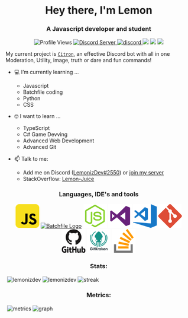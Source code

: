<h1 align = "center"> Hey there, I'm Lemon </h1> 

<h3 align = "center">  A Javascript developer and student </h3>

<p align = "center"> 
  <img src = "https://komarev.com/ghpvc/?username=LemonizDev" alt = "Profile Views">
 <a href="https://discord.gg/CAJWYQB">
    <img src="https://discordapp.com/api/guilds/737222740305641472/widget.png?style=shield" alt="Discord Server">
  </a>
  <a href = 'https://discord.com/users/737904690318278688'>
    <img src ="https://img.shields.io/badge/-%20LemonizDev%232550-5865F2?style=shield&logo=discord&logoColor=white" alt = 'discord'>
  </a>
  <img src = 'https://dev.discordprofiles.me/badge/status/190916650143318016'>
  <img src = 'https://dev.discordprofiles.me/badge/vscode/737904690318278688'>
  <img src = 'https://dev.discordprofiles.me/badge/spotify/737904690318278688'>
</p>

My current project is [`Citron`](https://discord.com/oauth2/authorize?client_id=907821047070478347&scope=bot&permissions=8), an effective Discord bot with all in one Moderation, Utility, image, truth  or dare and fun commands!

- 💻 I’m currently learning ...
  - Javascript
  - Batchfile coding
  - Python
  - CSS

- 🤓 I want to learn ...
  - TypeScript
  - C# Game Devving
  - Advanced Web Development
  - Advanced Git
  
- 📫 Talk to me: 
  - Add me on Discord ([LemonizDev#2550](https://discord.com/users/737904690318278688)) or [join my server](https://discord.gg/CAJWYQB)
  - StackOverflow: [Lemon-Juice](https://stackoverflow.com/users/16787997/lemun-juice?tab=profile)

<h3 align="center">Languages, IDE's and tools</h3>
<p align="center">
      <a href="https://en.wikipedia.org/wiki/JavaScript"><img src="/ico/javascript.png" alt="JavaScript logo"></a>
      <a href = "https://en.wikipedia.org/wiki/Batch_file"><img src ="https://images.all-free-download.com/images/graphiclarge/bat_file_37086.jpg" alt="Batchfile Logo" height= "63"></a>
      <a href="https://nodejs.org/en/about/"><img src="/ico/node-js.png" alt="Node.js logo"></a>
      <a href="https://visualstudio.microsoft.com/vs/"><img src="/ico/vs.png" alt="Visual Studio logo"></a>
      <a href="https://code.visualstudio.com/"><img src="/ico/vsc.png" alt="VS Code logo"></a>
      <a href="https://git-scm.com/about"><img src="/ico/git.png" alt="Git logo"></a>
      <a href="https://github.com/"><img src="/ico/github.png" alt="GitHub logo"></a>
      <a href="https://www.gitkraken.com/"><img src="/ico/gitkraken.png" alt="GitKraken logo"></a>
      <a href="https://stackoverflow.com/"><img src="/ico/stack-overflow.png" alt="StackOverflow logo"></a>
  </p>
<h3 align = "center">  Stats: </h3>
<p>&nbsp;<img align="center" src="https://github-readme-stats.vercel.app/api?username=lemonizdev&count_private=true&show_icons=true&locale=en&theme=tokyonight" alt="lemonizdev" /> 
  <img align="center" src ="https://github-readme-stats.vercel.app/api/top-langs/?username=lemonizdev&count_private=true&layout=compact&theme=tokyonight" alt="lemonizdev">
  <img align = 'center' src = 'https://github-readme-streak-stats.herokuapp.com/?user=LemonizDev&theme=tokyonight&count_private=true' alt = 'streak'>
  </p>
<h3 align = "center"> Metrics: </h3>
<p>&nbsp;<img align = "center" src="https://metrics.lecoq.io/lemonizdev?template=classic&languages=1&introduction=1&achievements=1&isocalendar=1&isocalendar.duration=half-year&languages.limit=8&languages.sections=most-used&languages.colors=github&languages.threshold=0%25&languages.indepth=false&languages.analysis.timeout=15&languages.categories=markup%2C%20programming&languages.recent.categories=markup%2C%20programming&languages.recent.load=300&languages.recent.days=14&introduction.title=true&achievements.threshold=C&achievements.secrets=true&achievements.display=compact&achievements.limit=0&config.timezone=Asia%2FKolkata" alt="metrics"/>
<img align = 'center' src = 'https://activity-graph.herokuapp.com/graph?username=LemonizDev&bg_color=1a1b27&color=38bcad&line=628fdb&point=be91f2&area_color=2b3752&area=true&count_private=true' alt = 'graph'> </p>



